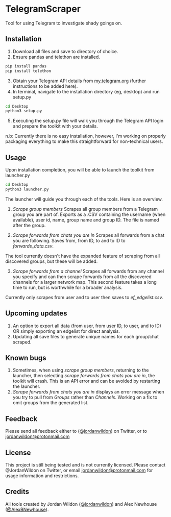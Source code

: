 # TelegramScraper

Tool for using Telegram to investigate shady goings on.

## Installation

1. Download all files and save to directory of choice.
2. Ensure pandas and telethon are installed.
```bash
pip install pandas
pip install telethon
```

3. Obtain your Telegram API details from [my.telegram.org][1] (further instructions to be added here).
4. In terminal, navigate to the installation directory (eg, desktop) and run setup.py 
```bash
cd Desktop
python3 setup.py
```

5. Executing the setup.py file will walk you through the Telegram API login and prepare the toolkit with your details.

n.b: Currently there is no easy installation, however, I'm working on properly packaging everything to make this straightforward for non-technical users.

## Usage

Upon installation completion, you will be able to launch the toolkit from launcher.py

```bash
cd Desktop
python3 launcher.py
```

The launcher will guide you through each of the tools. Here is an overview.

1. _Scrape group members_
Scrapes all group members from a Telegram group you are part of. Exports as a .CSV containing the username (when available), user id, name, group name and group ID. The file is named after the group.

2. _Scrape forwards from chats you are in_
Scrapes all forwards from a chat you are following. Saves from, from ID, to and to ID to _forwards_data.csv_.

The tool currently doesn't have the expanded feature of scraping from all discovered groups, but these will be added.

3. _Scrape forwards from a channel_
Scrapes all forwards from any channel you specify and can then scrape forwards from all the discovered channels for a larger network map. This second feature takes a long time to run, but is worthwhile for a broader analysis.

Currently only scrapes from user and to user then saves to _ef_edgelist.csv_.

## Upcoming updates

1. An option to export all data (from user, from user ID, to user, and to ID) OR simply exporting an edgelist for direct analysis.
2. Updating all save files to generate unique names for each group/chat scraped.

## Known bugs

1. Sometimes, when using _scrape group members_, returning to the launcher, then selecting _scrape forwards from chats you are in_, the toolkit will crash. This is an API error and can be avoided by restarting the launcher.
2. _Scrape forwards from chats you are in_ displays an error message when you try to pull from _Groups_ rather than _Channels_. Working on a fix to omit groups from the generated list.

## Feedback

Please send all feedback either to ([@jordanwildon][2]) on Twitter, or to jordanwildon@protonmail.com

## License

This project is still being tested and is not currently licensed. Please contact @JordanWildon on Twitter, or email jordanwildon@protonmail.com for usage information and restrictions.

## Credits

All tools created by Jordan Wildon ([@jordanwildon][2]) and Alex Newhouse ([@AlexBNewhouse][3]).

[1]: <https://my.telegram.org/auth?to=apps> "Telegram API"
[2]: <twitter.com/jordanwildon> "@jordanwildon"
[3]: <twitter.com/AlexBNewhouse> "@AlexBNewhouse"
